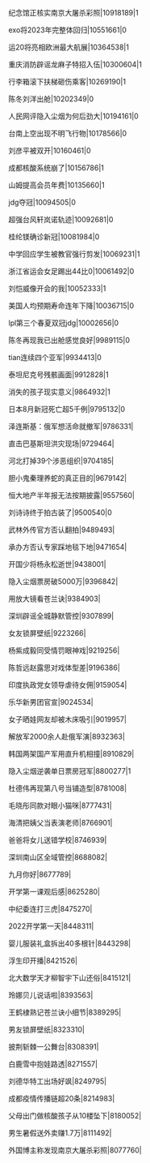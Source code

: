 纪念馆正核实南京大屠杀彩照|10918189|1

exo将2023年完整体回归|10551661|0

运20将亮相欧洲最大航展|10364538|1

重庆消防辟谣龙麻子特招入伍|10300604|1

行李箱滚下扶梯砸伤乘客|10269190|1

陈冬刘洋出舱|10202349|0

人民网评隐入尘烟为何后劲大|10194161|0

台南上空出现不明飞行物|10178566|0

刘彦平被双开|10160461|0

成都核酸系统崩了|10156786|1

山姆提高会员年费|10135660|1

jdg夺冠|10094505|0

超强台风轩岚诺轨迹|10092681|0

桂纶镁确诊新冠|10081984|0

中学回应学生被教官强行剪发|10069231|1

浙江省运会女足踢出44比0|10061492|0

刘恺威像开会的我|10052333|1

美国人均预期寿命连年下降|10036715|0

lpl第三个春夏双冠jdg|10002656|0

陈冬再现我已出舱感觉良好|9989115|0

tian连续四个亚军|9934413|0

泰坦尼克号残骸画面|9912828|1

消失的孩子现实意义|9864932|1

日本8月新冠死亡超5千例|9795132|0

泽连斯基：俄军想活命就撤军|9786331|

直击巴基斯坦洪灾现场|9729464|

河北打掉39个涉恶组织|9704185|

胆小鬼秦理养蛇的真正目的|9679142|

恒大地产半年报无法按期披露|9557560|

刘诗诗终于拍古装了|9500540|0

武林外传官方否认翻拍|9489493|

承办方否认专家踩地毯下地|9471654|

开国少将杨永松逝世|9438001|

隐入尘烟票房破5000万|9396842|

用放大镜看苍兰诀|9384903|

深圳辟谣全城静默管控|9307899|

女友锁屏壁纸|9223266|

杨紫成毅同受情罚眼神戏|9219256|

陈哲远赵露思对戏体型差|9196386|

印度执政党女领导虐待女佣|9159054|

乐华新男团官宣|9024534|

女子晒娃网友却被木床吸引|9019957|

解放军2000余人赴俄军演|8932363|

韩国两架国产军用直升机相撞|8910829|

隐入尘烟逆袭单日票房冠军|8800277|1

杜德伟再现第八号当铺造型|8781008|

毛晓彤同款对眼小猫咪|8777431|

海清把姨父当表演老师|8766901|

爸爸将女儿送错学校|8746939|

深圳南山区全域管控|8688082|

九月你好|8677789|

开学第一课观后感|8625280|

中纪委连打三虎|8475270|

2022开学第一天|8448311|

婴儿服装礼盒拆出40多根针|8443298|

浮生印开播|8421526|

北大数学天才柳智宇下山还俗|8415121|

玲娜贝儿说话啦|8393563|

王鹤棣熟记苍兰诀小细节|8389295|

男友锁屏壁纸|8323310|

披荆斩棘一公舞台|8308391|

白鹿雪中抱娃路透|8271557|

刘德华特工出场好飒|8249795|

成都疫情传播链超20条|8214983|

父母出门做核酸孩子从10楼坠下|8180052|

男生暑假送外卖赚1.7万|8111492|

外国博主称发现南京大屠杀彩照|8077760|

